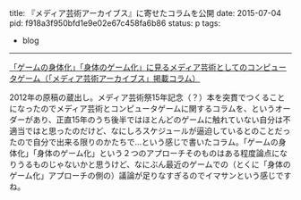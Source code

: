 title: 『メディア芸術アーカイブス』に寄せたコラムを公開
date: 2015-07-04
pid: f918a3f950bfd1e9e02e67c458fa6b86
status: p
tags:
- blog
---

[「ゲームの身体化」「身体のゲーム化」に見るメディア芸術としてのコンピュータゲーム（「メディア芸術アーカイブス」掲載コラム）][1]

2012年の原稿の蔵出し。メディア芸術祭15年記念（？）本を突貫でつくることになったのでメディア芸術とコンピュータゲームに関するコラムを、というオーダーがあり、正直15年のうち後半ではほとんどのゲームに触れていない自分は不適当ではと思ったのだけど、なにしろスケジュールが逼迫しているとのことだったので自分で出来る限りのかたちで…という感じで書いたコラム。「ゲームの身体化」「身体のゲーム化」という２つのアプローチそのものはある程度論点になりうるものじゃないかと思うけど、なにぶん最近のゲームでの（とくに「身体のゲーム化」アプローチの側の）議論が足りなすぎるのでイマサンという感じですね。

[1]:	http://text-perforation.doppac.cc/2012/03/01/2_text/15-years-of-media-arts-column/
